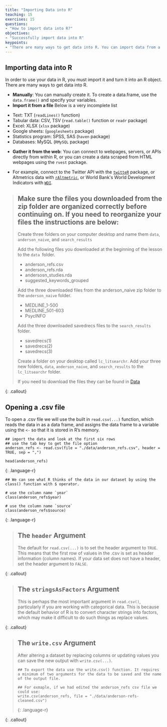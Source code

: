 ```yaml
---
title: "Importing Data into R"
teaching: 15
exercises: 15
questions:
- "How to import data into R?"
objectives:
- "Successfully import data into R"
keypoints:
- "There are many ways to get data into R. You can import data from a .csv file using the read.csv(...) function."
---
```


## Importing data into R
In order to use your data in R, you must import it and turn it into an R object. There are many ways to get data into R.

* **Manually**: You can manually create it. To create a data.frame, use the `data.frame()` and specify your variables. 
* **Import it from a file** Below is a very incomplete list
+ Text: TXT (`readLines()` function)
+ Tabular data: CSV, TSV (`read.table()` function or `readr` package)
+ Excel: XLSX (`xlsx` package)
+ Google sheets: (`googlesheets` package)
+ Statistics program: SPSS, SAS (`haven` package)
+ Databases: MySQL (`RMySQL` package)
* **Gather it from the web**: You can connect to webpages, servers, or APIs directly from within R, or you can create a data scraped from HTML webpages using the `rvest` package. 
- For example, connect to the Twitter API with the [`twitteR`](https://sites.google.com/site/miningtwitter/questions/talking-about/wordclouds/wordcloud1) package, or Altmetrics data with [`rAltmetric`](https://cran.r-project.org/web/packages/rAltmetric/vignettes/intro-to-altmetric.html), or World Bank's World Development Indicators with [`WDI`](https://cran.r-project.org/web/packages/WDI/WDI.pdf).

> ## Make sure the files you downloaded from the zip folder are organized correctly before continuing on. If you need to reorganize your files the instructions are below:
>
> Create three folders on your computer desktop and name them `data`, `anderson_naive`, and `search_results`
>  
> Add the following files you downloaded at the beginning of the lesson to the `data `folder. 
> * anderson_refs.csv
> * anderson_refs.rda
> * andersosn_studies.rda
> * suggested_keywords_grouped
>
> Add the three downloaded files from the anderson_naive zip folder to the `anderson_naive` folder.
> * MEDLINE_1-500
> * MEDLINE_501-603
> * PsycINFO
>
> Add the three downloaded savedrecs files to the `search_results` folder. 
> * savedrecs(1)
> * savedrecs(2)
> * savedrecs(3)
>
> Create a folder on your desktop called `lc_litsearchr`. Add your three new folders, `data`, `anderson_naive`, and `search_results` to the `lc_litsearchr` folder.
>
> If you need to download the files they can be found in [Data](https://ameliakallaher.github.io/lc-litsearchr/index.html) 
>
{: .callout}

## Opening a .csv file
To open a .csv file we will use the built in `read.csv(...)` function, which reads the data in as a data frame, and assigns the data frame to a variable using the `<-` so that it is stored in R’s memory. 

~~~
## import the data and look at the first six rows
## use the tab key to get the file option
anderson_refs <- read.csv(file = "./data/anderson_refs.csv", header = TRUE, sep = ",")

head(anderson_refs)
~~~
{: .language-r}

~~~
## We can see what R thinks of the data in our dataset by using the class() function with $ operator.

# use the column name `year`
class(anderson_refs$year)

# use the column name `source`
class(anderson_refs$source)
~~~
{: .language-r}

> ## The `header` Argument
> The default for `read.csv(...)` is to set the header argument to `TRUE`. This means that the first row of values in the .csv is set as header information (column names). 
> If your data set does not have a header, set the header argument to `FALSE`.
>
{: .callout}

> ## The `stringsAsFactors` Argument
>
> This is perhaps the most important argument in `read.csv()`, particularly if you are working with categorical data. 
> This is because the default behavior of R is to convert character strings into factors, which may make it difficult to do such things as replace values.
>
{: .callout}

> ## The `write.csv` Argument
>
> After altering a dataset by replacing columns or updating values you can save the new output with `write.csv(...)`.
> 
> ~~~
> ## To export the data use the write.csv() function. It requires a minimum of two arguments for the data to be saved and the name of the output file.
> 
> ## For exmaple, if we had edited the anderson_refs csv file we could use:
> write.csv(anderson_refs, file = "./data/anderson-refs-cleaned.csv")
> ~~~
> {: .language-r}
>
{: .callout}

